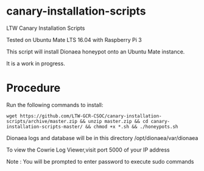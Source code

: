# canary-installation-scripts
LTW Canary Installation Scripts

Tested on Ubuntu Mate LTS 16.04 with Raspberry Pi 3

This script will install Dionaea honeypot onto an Ubuntu Mate instance.

It is a work in progress.

# Procedure #

Run the following commands to install:
```
wget https://github.com/LTW-GCR-CSOC/canary-installation-scripts/archive/master.zip && unzip master.zip && cd canary-installation-scripts-master/ && chmod +x *.sh && ./honeypots.sh
```
      
Dionaea logs and database will be in this directory /opt/dionaea/var/dionaea
      
To view the Cowrie Log Viewer,visit port 5000 of your IP address

Note : You will be prompted to enter password to execute sudo commands

